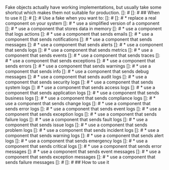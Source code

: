 Fake objects actually have working implementations, but usually take some shortcut 
which makes them not suitable for production.
[]: # 
[]: # ## When to use it
[]: # 
[]: # Use a fake when you want to:
[]: # 
[]: # * replace a real component on your system
[]: # * use a simplified version of a component
[]: # * use a component that stores data in memory
[]: # * use a component that logs actions
[]: # * use a component that sends emails
[]: # * use a component that sends notifications
[]: # * use a component that sends messages
[]: # * use a component that sends alerts
[]: # * use a component that sends logs
[]: # * use a component that sends metrics
[]: # * use a component that sends events
[]: # * use a component that sends traces
[]: # * use a component that sends exceptions
[]: # * use a component that sends errors
[]: # * use a component that sends warnings
[]: # * use a component that sends info
[]: # * use a component that sends debug messages
[]: # * use a component that sends audit logs
[]: # * use a component that sends security logs
[]: # * use a component that sends system logs
[]: # * use a component that sends access logs
[]: # * use a component that sends application logs
[]: # * use a component that sends business logs
[]: # * use a component that sends compliance logs
[]: # * use a component that sends change logs
[]: # * use a component that sends error logs
[]: # * use a component that sends event logs
[]: # * use a component that sends exception logs
[]: # * use a component that sends failure logs
[]: # * use a component that sends fault logs
[]: # * use a component that sends issue logs
[]: # * use a component that sends problem logs
[]: # * use a component that sends incident logs
[]: # * use a component that sends warning logs
[]: # * use a component that sends alert logs
[]: # * use a component that sends emergency logs
[]: # * use a component that sends critical logs
[]: # * use a component that sends error messages
[]: # * use a component that sends event messages
[]: # * use a component that sends exception messages
[]: # * use a component that sends failure messages
[]: # 
[]: # ## How to use it
